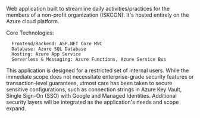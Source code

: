 Web application built to streamline daily activities/practices for the members of a non-profit organization (ISKCON). It's hosted entirely on the Azure cloud platform.

Core Technologies:

      Frontend/Backend: ASP.NET Core MVC
      Database: Azure SQL Database
      Hosting: Azure App Service
      Serverless & Messaging: Azure Functions, Azure Service Bus


This application is designed for a restricted set of internal users. While the immediate scope does not necessitate enterprise-grade security features or transaction-level guarantees, utmost care has been taken to secure sensitive configurations, such as connection strings in Azure Key Vault, Single Sign-On (SSO) with Google and Managed Identities. Additional security layers will be integrated as the application's needs and scope expand.

